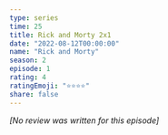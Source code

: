 ```yaml
---
type: series
time: 25
title: Rick and Morty 2x1
date: "2022-08-12T00:00:00"
name: "Rick and Morty"
season: 2
episode: 1
rating: 4
ratingEmoji: "⭐️⭐️⭐️⭐️"
share: false
---
```


_[No review was written for this episode]_
